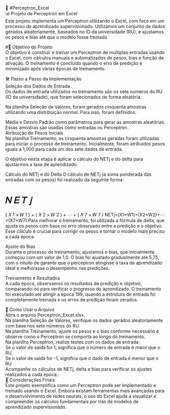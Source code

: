 🤖 #Perceptron_Excel  
📊 Projeto de Perceptron em Excel  
Este projeto implementa um Perceptron utilizando o Excel, com foco em um processo de aprendizado supervisionado. Utilizamos um conjunto de dados gerados aleatoriamente, baseados no ID da universidade (RU), e ajustamos os pesos e bias até que o modelo fosse treinado.

#🎯 Objetivo do Projeto  
O objetivo é construir e treinar um Perceptron de múltiplas entradas usando o Excel, com cálculos manuais e automatizados de pesos, bias e função de ativação. O treinamento é concluído quando o erro de predição é minimizado após várias épocas de treinamento.

🛠️ Passo a Passo da Implementação  
Seleção dos Dados de Entrada  
Os dados de entrada utilizados no treinamento são os sete números do RU (ID da universidade), que foram selecionados de forma aleatória.

Na planilha Seleção de Valores, foram gerados cinquenta amostras utilizando uma distribuição normal. Para isso, foram definidos:

Média e Desvio Padrão como parâmetros para gerar as amostras aleatórias.  
Essas amostras são usadas como entradas no Perceptron.  
Atribuição de Pesos Iniciais  
Na planilha Treinamento, as cinquenta amostras geradas foram utilizadas para iniciar o processo de treinamento. Inicialmente, foram atribuídos pesos iguais a 1,000 para cada um dos sete dados de entrada.

O objetivo nesta etapa é aplicar o cálculo do NETj e do delta para ajustarmos a taxa de aprendizado.

Cálculo do NETj e do Delta
O cálculo de NETj (a soma ponderada das entradas com os pesos) foi realizado da seguinte forma:

𝑁
𝐸
𝑇
𝑗
=
(
𝑋
1
×
𝑊
1
)
+
(
𝑋
2
×
𝑊
2
)
+
⋯
+
(
𝑋
7
×
𝑊
7
)
NETj=(X1×W1)+(X2×W2)+⋯+(X7×W7)
Para melhorar o treinamento, foi utilizada a fórmula de delta, que ajusta os pesos com base no erro observado entre a predição e o objetivo. Esse cálculo é crucial para corrigir os pesos e tornar o modelo mais preciso a cada época.

Ajuste do Bias    
Durante o processo de treinamento, ajustamos o bias, que inicialmente começou com um valor de 1,0. O bias foi ajustado gradualmente até 5,75, com o intuito de garantir que o perceptron atingisse a taxa de aprendizado ideal e melhorasse o desempenho nas predições.

Treinamento e Resultados  
A cada época, observamos os resultados de predição e objetivo, comparando-os para verificar o progresso do aprendizado.
O treinamento foi executado até atingir a época 199, quando a estrutura de entrada foi completamente treinada e os erros de predição foram zerados.

📁 Como Usar o Arquivo  
Abra o arquivo Perceptron_Excel.xlsx.  
Na planilha Seleção de Valores, verifique os dados gerados aleatoriamente com base nos sete números do RU.  
Na planilha Treinamento, ajuste os pesos e o bias conforme necessário e observe como o Perceptron se comporta ao longo do treinamento.  
Na planilha Perceptron, realize testes com os dados de entrada:  
Se o valor de saída for 1, significa que o número de entrada é maior que o RU.  
Se o valor de saída for -1, significa que o dado de entrada é menor que o RU  
Acompanhe os cálculos de NETj, delta e bias para verificar os ajustes realizados a cada época.  
🤔 Considerações Finais  
Este projeto exemplifica como um Perceptron pode ser implementado e treinado usando o Excel. Embora existam ferramentas mais avançadas para o desenvolvimento de redes neurais, o uso do Excel ajuda a visualizar e compreender os cálculos fundamentais por trás de modelos de aprendizado supervisionado.

